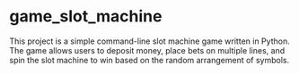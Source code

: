 # game_slot_machine
This project is a simple command-line slot machine game written in Python. The game allows users to deposit money, place bets on multiple lines, and spin the slot machine to win based on the random arrangement of symbols.
